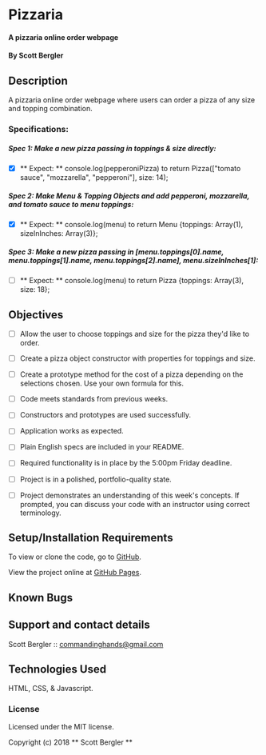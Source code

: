 # Pizzaria

#### A pizzaria online order webpage

#### By Scott Bergler

## Description
A pizzaria online order webpage where users can order a pizza of any size and topping combination.

### Specifications:
##### Spec 1: Make a new pizza passing in toppings & size directly:
- [x] ** Expect: ** console.log(pepperoniPizza) to return Pizza(["tomato sauce", "mozzarella", "pepperoni"], size: 14);

##### Spec 2: Make Menu & Topping Objects and add pepperoni, mozzarella, and tomato sauce to menu toppings:
- [x] ** Expect: ** console.log(menu) to return Menu {toppings: Array(1), sizeInInches: Array(3)};

##### Spec 3: Make a new pizza passing in [menu.toppings[0].name, menu.toppings[1].name, menu.toppings[2].name], menu.sizeInInches[1]:
- [ ] ** Expect: ** console.log(menu) to return Pizza {toppings: Array(3), size: 18};

## Objectives

- [ ] Allow the user to choose toppings and size for the pizza they'd like to order.

- [ ] Create a pizza object constructor with properties for toppings and size.

- [ ] Create a prototype method for the cost of a pizza depending on the selections chosen. Use your own formula for this.

- [ ] Code meets standards from previous weeks.

- [ ] Constructors and prototypes are used successfully.

- [ ] Application works as expected.

- [ ] Plain English specs are included in your README.

- [ ] Required functionality is in place by the 5:00pm Friday deadline.

- [ ] Project is in a polished, portfolio-quality state.

- [ ] Project demonstrates an understanding of this week's concepts. If prompted, you can discuss your code with an instructor using correct terminology.

## Setup/Installation Requirements
To view or clone the code, go to [GitHub](https://github.com/skillitzimberg/).

View the project online at [GitHub Pages](https://skillitzimberg.github.io//).

## Known Bugs

## Support and contact details

Scott Bergler :: commandinghands@gmail.com

## Technologies Used

HTML, CSS, & Javascript.

### License

Licensed under the MIT license.

Copyright (c) 2018 ** Scott Bergler **
